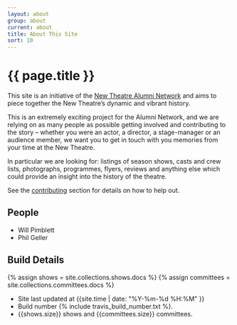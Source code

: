 ```yaml
---
layout: about
group: about
current: about
title: About This Site
sort: 10
---
```


# <i class="octicon octicon-circuit-board"></i> {{ page.title }}

This site is an initiative of the [New Theatre Alumni Network](http://newtheatre.org.uk/alumni) and aims to piece together the New Theatre’s dynamic and vibrant history.

This is an extremely exciting project for the Alumni Network, and we are relying on as many people as possible getting involved and contributing to the story – whether you were an actor, a director, a stage-manager or an audience member, we want you to get in touch with you memories from your time at the New Theatre.

In particular we are looking for: listings of season shows, casts and crew lists, photographs, programmes, flyers, reviews and anything else which could provide an insight into the history of the theatre.

See the [contributing](/contributing/) section for details on how to help out.

## People

- Will Pimblett
- Phil Geller

## Build Details

{% assign shows = site.collections.shows.docs %}
{% assign committees = site.collections.committees.docs %}

- Site last updated at {{site.time | date: "%Y-%m-%d %H:%M" }}
- Build number {% include travis_build_number.txt %}.
- {{shows.size}} shows and {{committees.size}} committees.
